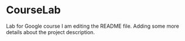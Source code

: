 # CourseLab
Lab for Google course
I am editing the README file. Adding some more details about the project description.
